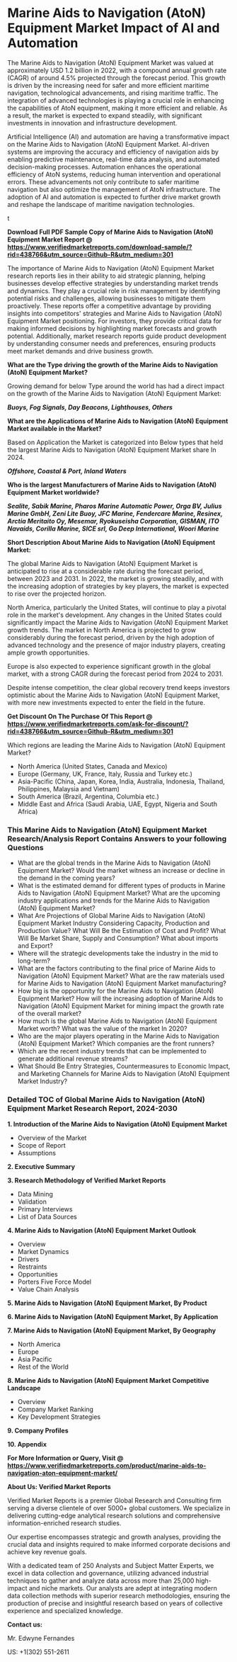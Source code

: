 <meta name="title" content="Global Marine Aids to Navigation (AtoN) Equipment Market Impact of AI and Automation"><meta name="description" content="The Marine Aids to Navigation (AtoN) Equipment Market was valued at approximately USD 1.2 billion in 2022, with a compound annual growth rate (CAGR) of around 4.5% pro"><meta name="title" content="Marine Aids to Navigation (AtoN) Equipment Market Size, Share, Scope, Trends, Growth, Opportunities, Analysis, Forecast"><h1>Marine Aids to Navigation (AtoN) Equipment Market Impact of AI and Automation</h1><p>The Marine Aids to Navigation (AtoN) Equipment Market was valued at approximately USD 1.2 billion in 2022, with a compound annual growth rate (CAGR) of around 4.5% projected through the forecast period. This growth is driven by the increasing need for safer and more efficient maritime navigation, technological advancements, and rising maritime traffic. The integration of advanced technologies is playing a crucial role in enhancing the capabilities of AtoN equipment, making it more efficient and reliable. As a result, the market is expected to expand steadily, with significant investments in innovation and infrastructure development.</p><p>Artificial Intelligence (AI) and automation are having a transformative impact on the Marine Aids to Navigation (AtoN) Equipment Market. AI-driven systems are improving the accuracy and efficiency of navigation aids by enabling predictive maintenance, real-time data analysis, and automated decision-making processes. Automation enhances the operational efficiency of AtoN systems, reducing human intervention and operational errors. These advancements not only contribute to safer maritime navigation but also optimize the management of AtoN infrastructure. The adoption of AI and automation is expected to further drive market growth and reshape the landscape of maritime navigation technologies.</p>t</p><p id="" class=""><strong>Download Full PDF Sample Copy of Marine Aids to Navigation (AtoN) Equipment Market Report @ <a href="https://www.verifiedmarketreports.com/download-sample/?rid=438766&utm_source=Github-R&utm_medium=301" target="_blank">https://www.verifiedmarketreports.com/download-sample/?rid=438766&utm_source=Github-R&utm_medium=301</a></strong></p><p>The importance of&nbsp;Marine Aids to Navigation (AtoN) Equipment Market research reports lies in their ability to aid strategic planning, helping businesses develop effective strategies by understanding market trends and dynamics. They play a crucial role in risk management by identifying potential risks and challenges, allowing businesses to mitigate them proactively. These reports offer a competitive advantage by providing insights into competitors' strategies and Marine Aids to Navigation (AtoN) Equipment Market positioning. For investors, they provide critical data for making informed decisions by highlighting market forecasts and growth potential. Additionally, market research reports guide product development by understanding consumer needs and preferences, ensuring products meet market demands and drive business growth.</p><p><strong>What are the&nbsp;Type driving the growth of the Marine Aids to Navigation (AtoN) Equipment Market?</strong></p><p id="" class="">Growing demand for below Type around the world has had a direct impact on the growth of the Marine Aids to Navigation (AtoN) Equipment Market:</p><em><strong>Buoys, Fog Signals, Day Beacons, Lighthouses, Others</strong></em></p><strong>What are the&nbsp;Applications&nbsp;of Marine Aids to Navigation (AtoN) Equipment Market available in the Market?</strong></p><p id="" class="">Based on Application the Market is categorized into Below types that held the largest Marine Aids to Navigation (AtoN) Equipment Market share In 2024.</p><em><strong>Offshore, Coastal & Port, Inland Waters</strong></em></p><strong>Who is the largest Manufacturers of Marine Aids to Navigation (AtoN) Equipment Market worldwide?</strong></p><p><em><strong>Sealite, Sabik Marine, Pharos Marine Automatic Power, Orga BV, Julius Marine GmbH, Zeni Lite Buoy, JFC Marine, Fendercare Marine, Resinex, Arctia Meritaito Oy, Mesemar, Ryokuseisha Corporation, GISMAN, ITO Navaids, Corilla Marine, SICE srl, Go Deep International, Woori Marine</strong></em></p><p id="" class=""><strong>Short Description About Marine Aids to Navigation (AtoN) Equipment Market:</strong></p><p>The global Marine Aids to Navigation (AtoN) Equipment Market is anticipated to rise at a considerable rate during the forecast period, between 2023 and 2031. In 2022, the market is growing steadily, and with the increasing adoption of strategies by key players, the market is expected to rise over the projected horizon.</p><p>North America, particularly the United States, will continue to play a pivotal role in the market's development. Any changes in the United States could significantly impact the Marine Aids to Navigation (AtoN) Equipment Market growth trends. The market in North America is projected to grow considerably during the forecast period, driven by the high adoption of advanced technology and the presence of major industry players, creating ample growth opportunities.</p><p>Europe is also expected to experience significant growth in the global market, with a strong CAGR during the forecast period from 2024 to 2031.</p><p>Despite intense competition, the clear global recovery trend keeps investors optimistic about the Marine Aids to Navigation (AtoN) Equipment Market, with more new investments expected to enter the field in the future.</p><p id="" class=""><strong>Get Discount On The Purchase Of This Report @ <a href="https://www.verifiedmarketreports.com/ask-for-discount/?rid=438766&utm_source=Github-R&utm_medium=301" target="_blank">https://www.verifiedmarketreports.com/ask-for-discount/?rid=438766&utm_source=Github-R&utm_medium=301</a></strong></p>Which regions are leading the Marine Aids to Navigation (AtoN) Equipment Market?</p><ul><li>North America (United States, Canada and Mexico)</li><li>Europe (Germany, UK, France, Italy, Russia and Turkey etc.)</li><li>Asia-Pacific (China, Japan, Korea, India, Australia, Indonesia, Thailand, Philippines, Malaysia and Vietnam)</li><li>South America (Brazil, Argentina, Columbia etc.)</li><li>Middle East and Africa (Saudi Arabia, UAE, Egypt, Nigeria and South Africa)</li></ul><h3 id="" class="">This Marine Aids to Navigation (AtoN) Equipment Market Research/Analysis Report Contains Answers to your following Questions</h3><ul><li>What are the global trends in the Marine Aids to Navigation (AtoN) Equipment Market? Would the market witness an increase or decline in the demand in the coming years?</li><li>What is the estimated demand for different types of products in Marine Aids to Navigation (AtoN) Equipment Market? What are the upcoming industry applications and trends for the Marine Aids to Navigation (AtoN) Equipment Market?</li><li>What Are Projections of Global Marine Aids to Navigation (AtoN) Equipment Market Industry Considering Capacity, Production and Production Value? What Will Be the Estimation of Cost and Profit? What Will Be Market Share, Supply and Consumption? What about imports and Export?</li><li>Where will the strategic developments take the industry in the mid to long-term?</li><li>What are the factors contributing to the final price of Marine Aids to Navigation (AtoN) Equipment Market? What are the raw materials used for Marine Aids to Navigation (AtoN) Equipment Market manufacturing?</li><li>How big is the opportunity for the Marine Aids to Navigation (AtoN) Equipment Market? How will the increasing adoption of Marine Aids to Navigation (AtoN) Equipment Market for mining impact the growth rate of the overall market?</li><li>How much is the global Marine Aids to Navigation (AtoN) Equipment Market worth? What was the value of the market In 2020?</li><li>Who are the major players operating in the Marine Aids to Navigation (AtoN) Equipment Market? Which companies are the front runners?</li><li>Which are the recent industry trends that can be implemented to generate additional revenue streams?</li><li>What Should Be Entry Strategies, Countermeasures to Economic Impact, and Marketing Channels for Marine Aids to Navigation (AtoN) Equipment Market Industry?</li></ul><h3 id="" class="">Detailed TOC of Global Marine Aids to Navigation (AtoN) Equipment Market Research Report, 2024-2030</h3><p id="" class=""><strong>1. Introduction of the Marine Aids to Navigation (AtoN) Equipment Market</strong></p><ul><li>Overview of the Market</li><li>Scope of Report</li><li>Assumptions</li></ul><p id="" class=""><strong>2. Executive Summary</strong></p><p id="" class=""><strong>3. Research Methodology of Verified Market Reports</strong></p><ul><li>Data Mining</li><li>Validation</li><li>Primary Interviews</li><li>List of Data Sources</li></ul><p id="" class=""><strong>4. Marine Aids to Navigation (AtoN) Equipment Market Outlook</strong></p><ul><li>Overview</li><li>Market Dynamics</li><li>Drivers</li><li>Restraints</li><li>Opportunities</li><li>Porters Five Force Model</li><li>Value Chain Analysis</li></ul><p id="" class=""><strong>5. Marine Aids to Navigation (AtoN) Equipment Market, By Product</strong></p><p id="" class=""><strong>6. Marine Aids to Navigation (AtoN) Equipment Market, By Application</strong></p><p id="" class=""><strong>7. Marine Aids to Navigation (AtoN) Equipment Market, By Geography</strong></p><ul><li>North America</li><li>Europe</li><li>Asia Pacific</li><li>Rest of the World</li></ul><p id="" class=""><strong>8. Marine Aids to Navigation (AtoN) Equipment Market Competitive Landscape</strong></p><ul><li>Overview</li><li>Company Market Ranking</li><li>Key Development Strategies</li></ul><p id="" class=""><strong>9. Company Profiles</strong></p><p id="" class=""><strong>10. Appendix</strong></p><p id="" class=""><strong>For More Information or Query, Visit @ <a href="https://www.verifiedmarketreports.com/product/marine-aids-to-navigation-aton-equipment-market/" target="_blank">https://www.verifiedmarketreports.com/product/marine-aids-to-navigation-aton-equipment-market/</a></strong></p><p id="" class=""><strong>About Us: Verified Market Reports</strong></p><p id="" class="">Verified Market Reports is a premier Global Research and Consulting firm serving a diverse clientele of over 5000+ global customers. We specialize in delivering cutting-edge analytical research solutions and comprehensive information-enriched research studies.</p><p id="" class="">Our expertise encompasses strategic and growth analyses, providing the crucial data and insights required to make informed corporate decisions and achieve key revenue goals.</p><p id="" class="">With a dedicated team of 250 Analysts and Subject Matter Experts, we excel in data collection and governance, utilizing advanced industrial techniques to gather and analyze data across more than 25,000 high-impact and niche markets. Our analysts are adept at integrating modern data collection methods with superior research methodologies, ensuring the production of precise and insightful research based on years of collective experience and specialized knowledge.</p><p id="" class=""><strong>Contact us:</strong></p><p id="" class="">Mr. Edwyne Fernandes</p><p id="" class="">US: +1(302) 551-2611</p>